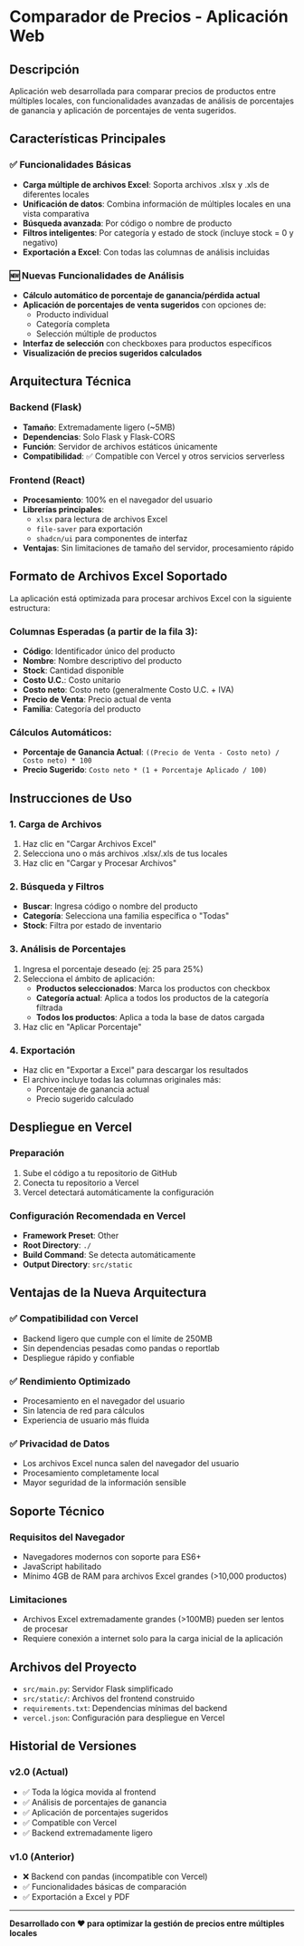 # Comparador de Precios - Aplicación Web

## Descripción

Aplicación web desarrollada para comparar precios de productos entre múltiples locales, con funcionalidades avanzadas de análisis de porcentajes de ganancia y aplicación de porcentajes de venta sugeridos.

## Características Principales

### ✅ Funcionalidades Básicas
- **Carga múltiple de archivos Excel**: Soporta archivos .xlsx y .xls de diferentes locales
- **Unificación de datos**: Combina información de múltiples locales en una vista comparativa
- **Búsqueda avanzada**: Por código o nombre de producto
- **Filtros inteligentes**: Por categoría y estado de stock (incluye stock = 0 y negativo)
- **Exportación a Excel**: Con todas las columnas de análisis incluidas

### 🆕 Nuevas Funcionalidades de Análisis
- **Cálculo automático de porcentaje de ganancia/pérdida actual**
- **Aplicación de porcentajes de venta sugeridos** con opciones de:
  - Producto individual
  - Categoría completa
  - Selección múltiple de productos
- **Interfaz de selección** con checkboxes para productos específicos
- **Visualización de precios sugeridos calculados**

## Arquitectura Técnica

### Backend (Flask)
- **Tamaño**: Extremadamente ligero (~5MB)
- **Dependencias**: Solo Flask y Flask-CORS
- **Función**: Servidor de archivos estáticos únicamente
- **Compatibilidad**: ✅ Compatible con Vercel y otros servicios serverless

### Frontend (React)
- **Procesamiento**: 100% en el navegador del usuario
- **Librerías principales**: 
  - `xlsx` para lectura de archivos Excel
  - `file-saver` para exportación
  - `shadcn/ui` para componentes de interfaz
- **Ventajas**: Sin limitaciones de tamaño del servidor, procesamiento rápido

## Formato de Archivos Excel Soportado

La aplicación está optimizada para procesar archivos Excel con la siguiente estructura:

### Columnas Esperadas (a partir de la fila 3):
- **Código**: Identificador único del producto
- **Nombre**: Nombre descriptivo del producto  
- **Stock**: Cantidad disponible
- **Costo U.C.**: Costo unitario
- **Costo neto**: Costo neto (generalmente Costo U.C. + IVA)
- **Precio de Venta**: Precio actual de venta
- **Familia**: Categoría del producto

### Cálculos Automáticos:
- **Porcentaje de Ganancia Actual**: `((Precio de Venta - Costo neto) / Costo neto) * 100`
- **Precio Sugerido**: `Costo neto * (1 + Porcentaje Aplicado / 100)`

## Instrucciones de Uso

### 1. Carga de Archivos
1. Haz clic en "Cargar Archivos Excel"
2. Selecciona uno o más archivos .xlsx/.xls de tus locales
3. Haz clic en "Cargar y Procesar Archivos"

### 2. Búsqueda y Filtros
- **Buscar**: Ingresa código o nombre del producto
- **Categoría**: Selecciona una familia específica o "Todas"
- **Stock**: Filtra por estado de inventario

### 3. Análisis de Porcentajes
1. Ingresa el porcentaje deseado (ej: 25 para 25%)
2. Selecciona el ámbito de aplicación:
   - **Productos seleccionados**: Marca los productos con checkbox
   - **Categoría actual**: Aplica a todos los productos de la categoría filtrada
   - **Todos los productos**: Aplica a toda la base de datos cargada
3. Haz clic en "Aplicar Porcentaje"

### 4. Exportación
- Haz clic en "Exportar a Excel" para descargar los resultados
- El archivo incluye todas las columnas originales más:
  - Porcentaje de ganancia actual
  - Precio sugerido calculado

## Despliegue en Vercel

### Preparación
1. Sube el código a tu repositorio de GitHub
2. Conecta tu repositorio a Vercel
3. Vercel detectará automáticamente la configuración

### Configuración Recomendada en Vercel
- **Framework Preset**: Other
- **Root Directory**: `./`
- **Build Command**: Se detecta automáticamente
- **Output Directory**: `src/static`

## Ventajas de la Nueva Arquitectura

### ✅ Compatibilidad con Vercel
- Backend ligero que cumple con el límite de 250MB
- Sin dependencias pesadas como pandas o reportlab
- Despliegue rápido y confiable

### ✅ Rendimiento Optimizado
- Procesamiento en el navegador del usuario
- Sin latencia de red para cálculos
- Experiencia de usuario más fluida

### ✅ Privacidad de Datos
- Los archivos Excel nunca salen del navegador del usuario
- Procesamiento completamente local
- Mayor seguridad de la información sensible

## Soporte Técnico

### Requisitos del Navegador
- Navegadores modernos con soporte para ES6+
- JavaScript habilitado
- Mínimo 4GB de RAM para archivos Excel grandes (>10,000 productos)

### Limitaciones
- Archivos Excel extremadamente grandes (>100MB) pueden ser lentos de procesar
- Requiere conexión a internet solo para la carga inicial de la aplicación

## Archivos del Proyecto

- `src/main.py`: Servidor Flask simplificado
- `src/static/`: Archivos del frontend construido
- `requirements.txt`: Dependencias mínimas del backend
- `vercel.json`: Configuración para despliegue en Vercel

## Historial de Versiones

### v2.0 (Actual)
- ✅ Toda la lógica movida al frontend
- ✅ Análisis de porcentajes de ganancia
- ✅ Aplicación de porcentajes sugeridos
- ✅ Compatible con Vercel
- ✅ Backend extremadamente ligero

### v1.0 (Anterior)
- ❌ Backend con pandas (incompatible con Vercel)
- ✅ Funcionalidades básicas de comparación
- ✅ Exportación a Excel y PDF

---

**Desarrollado con ❤️ para optimizar la gestión de precios entre múltiples locales**

